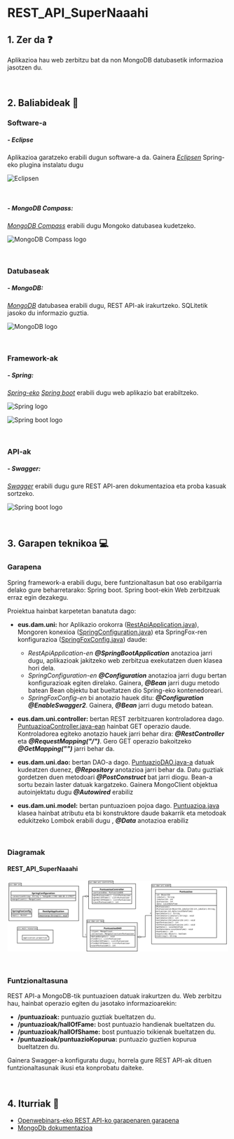 # REST_API_SuperNaaahi

## 1. Zer da ❓

Aplikazioa hau web zerbitzu bat da non MongoDB datubasetik informazioa jasotzen du. 

<br/>

## 2. Baliabideak 📝

### Software-a 

##### - Eclipse

Aplikazioa garatzeko erabili dugun software-a da. Gainera *[Eclipsen](https://www.eclipse.org/downloads/)* 
Spring-eko plugina instalatu dugu

![Eclipsen](https://user-images.githubusercontent.com/75113982/151692541-db59c8c8-dcf5-4e1b-beb4-beef3deb0cf6.png)

<br/>

##### - MongoDB Compass:

*[MongoDB Compass](https://www.mongodb.com/products/compass)* erabili dugu Mongoko datubasea kudetzeko.

![MongoDB Compass logo](https://user-images.githubusercontent.com/75113982/151692742-415e9507-7019-4d1b-b945-fdf5c0a7fc68.png)

<br/>

### Datubaseak 

##### - MongoDB:

*[MongoDB](https://docs.mongodb.com/)* datubasea erabili dugu, REST API-ak irakurtzeko. SQLitetik jasoko du informazio guztia. 

![MongoDB logo](https://user-images.githubusercontent.com/75113982/151693035-14ce5dc9-5b22-499e-8531-50bb79425db0.png)

<br/>

### Framework-ak

##### - Spring:

*[Spring-eko](https://spring.io/)* *[Spring boot](https://spring.io/projects/spring-boot)* erabili dugu web aplikazio bat erabiltzeko.

![Spring logo](https://user-images.githubusercontent.com/75113982/151693228-b6f7f83e-2e3b-4e98-bdda-68ee3626a241.png)

![Spring boot logo](https://user-images.githubusercontent.com/75113982/151693274-c8fc6d55-c44c-43cf-883a-09402ca6d92c.png)

<br/>

### API-ak

##### - Swagger:

*[Swagger](https://swagger.io/tools/swaggerhub/?&utm_medium=ppcg&utm_source=aw&utm_term=swagger&utm_content=511173019641&utm_campaign=SEM_SwaggerHub_PR_EMEA_ENG_EXT_Prospecting&awsearchcpc=1&gclid=Cj0KCQiAi9mPBhCJARIsAHchl1yPtZe1HLLCBcUDyq6WZdyXKC-NQKZkq-ax4C4JFgmrO-_ASH8ZtiEaAkKYEALw_wcB&gclsrc=aw.ds)* erabili dugu gure REST API-aren dokumentazioa eta proba kasuak sortzeko.

![Spring boot logo](https://user-images.githubusercontent.com/75113982/151693411-b6408fb1-a16d-427e-a43d-fbdaaef4c18d.png)

<br/>

## 3. Garapen teknikoa 💻
### Garapena
Spring framework-a erabili dugu, bere funtzionaltasun bat oso erabilgarria delako gure beharretarako: Spring boot. Spring boot-ekin Web zerbitzuak erraz egin dezakegu.

Proiektua hainbat karpetetan banatuta dago:

  - **eus.dam.uni:** hor Aplikazio orokorra ([RestApiApplication.java](https://github.com/MaitaneG/SuperNahii/blob/main/Datu%20Atzipena/REST_API_SuperNaaahi/src/main/java/eus/dam/uni/RestApiApplication.java)), Mongoren konexioa ([SpringConfiguration.java](https://github.com/MaitaneG/SuperNahii/blob/main/Datu%20Atzipena/REST_API_SuperNaaahi/src/main/java/eus/dam/uni/SpringConfiguration.java)) eta SpringFox-ren konfigurazioa ([SpringFoxConfig.java](https://github.com/MaitaneG/SuperNahii/blob/main/Datu%20Atzipena/REST_API_SuperNaaahi/src/main/java/eus/dam/uni/SpringFoxConfig.java)) daude:
    - *RestApiApplication-en* ***@SpringBootApplication*** anotazioa jarri dugu, aplikazioak jakitzeko web zerbitzua exekutatzen duen klasea hori dela. 
    - *SpringConfiguration-en* ***@Configuration*** anotazioa jarri dugu bertan konfigurazioak egiten direlako. Gainera, ***@Bean*** jarri dugu metodo batean Bean objektu bat bueltatzen dio Spring-eko kontenedoreari. 
    - *SpringFoxConfig-en* bi anotazio hauek ditu: ***@Configuration*** ***@EnableSwagger2***. Gainera, ***@Bean*** jarri dugu metodo batean.
  
  - **eus.dam.uni.controller:** bertan REST zerbitzuaren kontroladorea dago. [PuntuazioaController.java-ean](https://github.com/MaitaneG/SuperNahii/blob/main/Datu%20Atzipena/REST_API_SuperNaaahi/src/main/java/eus/dam/uni/controller/PuntuazioaController.java) hainbat GET operazio daude. Kontroladorea egiteko anotazio hauek jarri behar dira: ***@RestController*** eta ***@RequestMapping("/")***. Gero GET operazio bakoitzeko ***@GetMapping("")*** jarri behar da.
  
  - **eus.dam.uni.dao:** bertan DAO-a dago. [PuntuazioDAO.java-a](https://github.com/MaitaneG/SuperNahii/blob/main/Datu%20Atzipena/REST_API_SuperNaaahi/src/main/java/eus/dam/uni/dao/PuntuazioaDAO.java) datuak kudeatzen duenez, ***@Repository*** anotazioa jarri behar da. Datu guztiak gordetzen duen metodoari ***@PostConstruct*** bat jarri diogu. Bean-a sortu bezain laster datuak kargatzeko. Gainera MongoClient objektua autoinjektatu dugu ***@Autowired*** erabiliz 
  
  - **eus.dam.uni.model:** bertan puntuazioen pojoa dago. [Puntuazioa.java](https://github.com/MaitaneG/SuperNahii/blob/main/Datu%20Atzipena/REST_API_SuperNaaahi/src/main/java/eus/dam/uni/model/Puntuazioa.java) klasea hainbat atributu  eta bi konstruktore daude bakarrik eta metodoak  edukitzeko Lombok erabili dugu , ***@Data*** anotazioa erabiliz
  
<br/>

### Diagramak

#### REST_API_SuperNaaahi
![Diagrama](https://github.com/MaitaneG/SuperNahii/blob/main/Datu%20Atzipena/REST_API_SuperNaaahi_Diagrama.svg)

<br/>

### Funtzionaltasuna
REST API-a MongoDB-tik puntuazioen datuak irakurtzen du. Web zerbitzu hau, hainbat operazio egiten du jasotako informazioarekin: 
  - **/puntuazioak:** puntuazio guztiak bueltatzen du.
  - **/puntuazioak/hallOfFame:** bost puntuazio handienak bueltatzen du.
  - **/puntuazioak/hallOfShame:** bost puntuazio txikienak bueltatzen du.
  - **/puntuazioak/puntuazioKopurua:** puntuazio guztien kopurua bueltatzen du.

Gainera Swagger-a konfiguratu dugu, horrela gure REST API-ak dituen funtzionaltasunak ikusi eta konprobatu daiteke.

<br/>

## 4. Iturriak 📌
- [Openwebinars-eko REST API-ko garapenaren garapena](https://openwebinars.net/cursos/api-rest-spring-boot/)
- [MongoDb dokumentazioa](https://docs.mongodb.com/)
